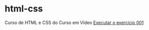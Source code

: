# html-css
 Curso de HTML e CSS do Curso em Vídeo
<a href="https://marcostwelve.github.io/html-css/Aulas/ex001/" target="_blank">Executar o exercício 001</a>